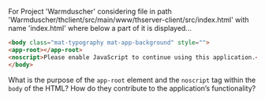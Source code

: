 For Project 'Warmduscher' considering file in path 'Warmduscher/thclient/src/main/www/thserver-client/src/index.html' with name 'index.html' where below a part of it is displayed...
```html
<body class="mat-typography mat-app-background" style="">
<app-root></app-root>
<noscript>Please enable JavaScript to continue using this application.</noscript>
</body>
```
What is the purpose of the `app-root` element and the `noscript` tag within the `body` of the HTML? How do they contribute to the application’s functionality?